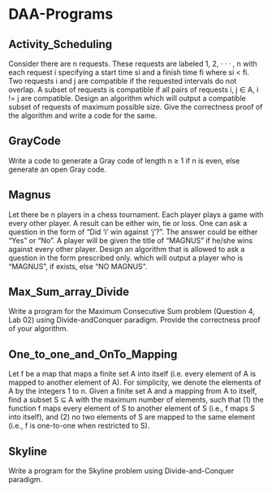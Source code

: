 # DAA-Programs
## Activity_Scheduling
Consider there are n requests. These requests are labeled 1, 2, · · · , n with each request i specifying a
start time si and a finish time fi where si < fi.
Two requests i and j are compatible if the requested intervals do not overlap. A subset of requests is
compatible if all pairs of requests i, j ∈ A, i != j are compatible.
Design an algorithm which will output a compatible subset of requests of maximum possible size. Give
the correctness proof of the algorithm and write a code for the same.

## GrayCode
Write a code to generate a Gray code of length n ≥ 1 if n is even, else generate an open Gray code.

## Magnus
Let there be n players in a chess tournament. Each player plays a game with every other player. A
result can be either win, tie or loss. One can ask a question in the form of “Did ‘i’ win against ‘j’?”.
The answer could be either “Yes” or “No”.
A player will be given the title of “MAGNUS” if he/she wins against every other player. Design an
algorithm that is allowed to ask a question in the form prescribed only. which will output a player who
is “MAGNUS”, if exists, else “NO MAGNUS”.

## Max_Sum_array_Divide
Write a program for the Maximum Consecutive Sum problem (Question 4, Lab 02) using Divide-andConquer paradigm. Provide the correctness proof of your algorithm.

## One_to_one_and_OnTo_Mapping
Let f be a map that maps a finite set A into itself (i.e. every element of A is mapped to another
element of A). For simplicity, we denote the elements of A by the integers 1 to n.
Given a finite set A and a mapping from A to itself, find a subset S ⊆ A with the maximum number of
elements, such that (1) the function f maps every element of S to another element of S (i.e., f maps S
into itself), and (2) no two elements of S are mapped to the same element (i.e., f is one-to-one when
restricted to S).

## Skyline
Write a program for the Skyline problem using Divide-and-Conquer paradigm.

